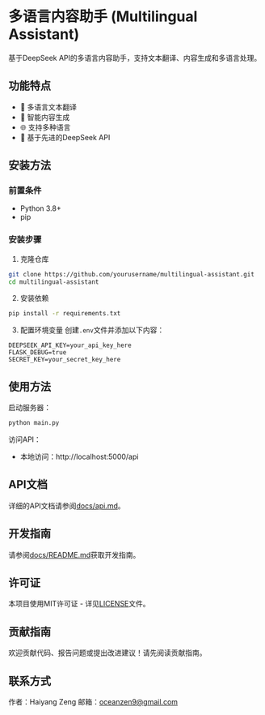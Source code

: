 # 多语言内容助手 (Multilingual Assistant)

基于DeepSeek API的多语言内容助手，支持文本翻译、内容生成和多语言处理。

## 功能特点

- 💬 多语言文本翻译
- 📝 智能内容生成
- 🌐 支持多种语言
- 🚀 基于先进的DeepSeek API

## 安装方法

### 前置条件

- Python 3.8+
- pip

### 安装步骤

1. 克隆仓库
```bash
git clone https://github.com/yourusername/multilingual-assistant.git
cd multilingual-assistant
```

2. 安装依赖
```bash
pip install -r requirements.txt
```

3. 配置环境变量
创建`.env`文件并添加以下内容：
```
DEEPSEEK_API_KEY=your_api_key_here
FLASK_DEBUG=true
SECRET_KEY=your_secret_key_here
```

## 使用方法

启动服务器：
```bash
python main.py
```

访问API：
- 本地访问：http://localhost:5000/api

## API文档

详细的API文档请参阅[docs/api.md](docs/api.md)。

## 开发指南

请参阅[docs/README.md](docs/README.md)获取开发指南。

## 许可证

本项目使用MIT许可证 - 详见[LICENSE](LICENSE)文件。

## 贡献指南

欢迎贡献代码、报告问题或提出改进建议！请先阅读贡献指南。

## 联系方式

作者：Haiyang Zeng
邮箱：oceanzen9@gmail.com
